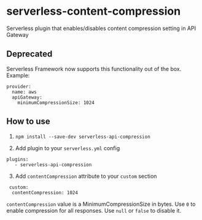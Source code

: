 # serverless-content-compression
Serverless plugin that enables/disables content compression setting in API Gateway

## Deprecated
Serverless Framework now supports this functionality out of the box.
Example:

```
provider:
  name: aws
  apiGateway:
    minimumCompressionSize: 1024
```


## How to use
1. `npm install --save-dev serverless-api-compression`

2. Add plugin to your `serverless.yml` config
 ```
 plugins:
    - serverless-api-compression
```

3. Add `contentCompression` attribute to your `custom` section
```
 custom:
  contentCompression: 1024

```

 `contentCompression` value is a MinimumCompressionSize in bytes. Use `0` to enable compression for all responses.
 Use `null` or `false` to disable it.
